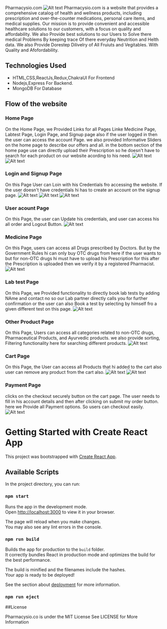 Pharmacysio.com
![Alt text](src/Images/logom.jpg)
Pharmacysio.com is a website that provides a comprehensive catalog of health and wellness products, including prescription and over-the-counter medications, personal care items, and medical supplies. Our mission is to provide convenient and accessible healthcare solutions to our customers, with a focus on quality and affordability. We also Provide best solutions to our Users to Solve there medical Problems By keeping trace Of there everyday Neutrition and Helth data.
We also Provide Dorestep Dilivelry of All Fruiuts and Vegitables. With Quality and Afofordability.

## Technologies Used

- HTML,CSS,ReactJs,Redux,ChakraUI For Frontend
- Nodejs,Express For Backend.
- MongoDB For Database

## Flow of the website

### Home Page

On the Home Page, we Provided Links for all Pages Linke Medicine Page, Labtest Page, Login Page, and Signup page also if the user logged in then the user can access the account Page.
we also provided Informative Sliders on the home page to describe our offers and all. in the bottom section of the home page use can directly upload their Prescription so he doesn't have to search for each product on our website
acording to his need.
![Alt text](phscrenshots/Hpmepage.jpg)
![Alt text](phscrenshots/Home2.jpg)

### Login and Signup Page

On this Page User can Loin with his Credentials fro accessing the website. If the user doesn't have credentials hi has to create an account on the signup page.
![Alt text](phscrenshots/logni.jpg)
![Alt text](phscrenshots/signup.jpg)
![Alt text](phscrenshots/login%20sucsess.jpg)

### User acount Page
On this Page, the user can Update his credentials, and user can access his all order and Logout Button.
![Alt text](phscrenshots/useracountpage.jpg)


### Medicine Page

On this Page, users can access all Drugs prescribed by Doctors. But by the Government Rules hi can only buy OTC drugs from here if the user wants to but for non-OTC drugs hi must have to upload his Prescription for this after the Prescription is uploaded then we verify it by a registered Pharmacist.
![Alt text](phscrenshots/medicinepage.jpg)

### Lab test Page
On this Page, we Provided functionality to directly book lab tests by adding NAme and contact no so our Lab partner directly calls you for further confirmation or the user can also Book a test by selecting by himself fro a given different test on this page.
![Alt text](phscrenshots/labtestpage.jpg)

### Other Product  Page
 On this Page, Users can access all categories related to non-OTC drugs, Pharmaceutical Products, and Ayurvedic products. we also provide sorting, Filtering functionality here for searching different products.
![Alt text](phscrenshots/prooducrpage.jpg)

### Cart Page

On this Page, the User can access all Products that hi added to the cart also user can remove any product from the cart also.
![Alt text](phscrenshots/emptycartpage.jpg)
![Alt text](phscrenshots/cart.jpg)

### Payment Page
clicks on the checkout securely button on the cart page. The user needs to fill in his account details and then after clicking on submit my order button. here we Provide all Payment options. So users can checkout easily. 
![Alt text](phscrenshots/paymentpage.jpg)

# Getting Started with Create React App

This project was bootstrapped with [Create React App](https://github.com/facebook/create-react-app).

## Available Scripts

In the project directory, you can run:

### `npm start`

Runs the app in the development mode.\
Open [http://localhost:3000](http://localhost:3000) to view it in your browser.

The page will reload when you make changes.\
You may also see any lint errors in the console.

### `npm run build`

Builds the app for production to the `build` folder.\
It correctly bundles React in production mode and optimizes the build for the best performance.

The build is minified and the filenames include the hashes.\
Your app is ready to be deployed!

See the section about [deployment](https://facebook.github.io/create-react-app/docs/deployment) for more information.

### `npm run eject`

##License

Pharmacysio.co is under the MIT License See LICENSE for More Information
